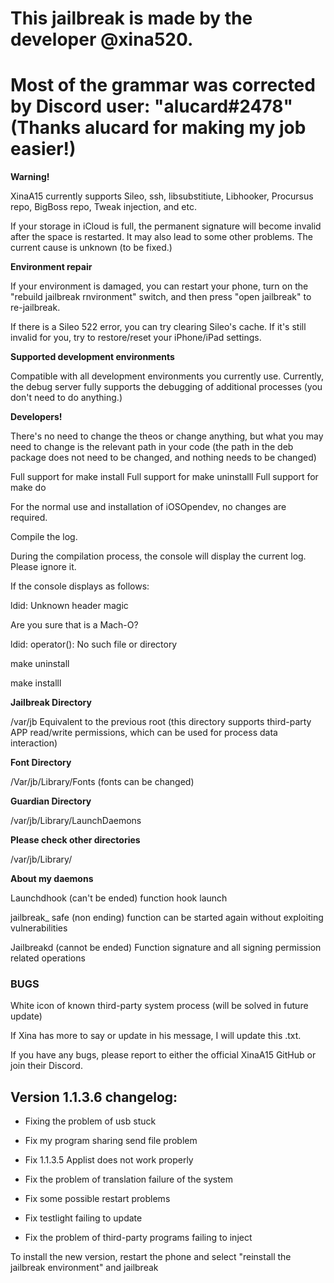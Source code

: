 # **This jailbreak is made by the developer @xina520.** 
# Most of the grammar was corrected by Discord user: "alucard#2478" (Thanks alucard for making my job easier!)

**Warning!**

XinaA15 currently supports Sileo, ssh, libsubstitiute, Libhooker, Procursus repo, BigBoss repo, Tweak injection, and etc.

If your storage in iCloud is full, the permanent signature will become invalid after the space is restarted. It may also lead to some other problems. The current cause is unknown (to be fixed.)

**Environment repair**

If your environment is damaged, you can restart your phone, turn on the "rebuild jailbreak rnvironment" switch, and then press "open jailbreak" to re-jailbreak.

If there is a Sileo 522 error, you can try clearing Sileo's cache. If it's still invalid for you, try to restore/reset your iPhone/iPad settings.

**Supported development environments**

Compatible with all development environments you currently use.
Currently, the debug server fully supports the debugging of additional processes (you don't need to do anything.)

**Developers!**

There's no need to change the theos or change anything, but what you may need to change is the relevant path in your code (the path in the deb package does not need to be changed, and nothing needs to be changed)

Full support for make install
Full support for make uninstalll
Full support for make do

For the normal use and installation of iOSOpendev, no changes are required.

Compile the log. 

During the compilation process, the console will display the current log. Please ignore it.

If the console displays as follows:

ldid: Unknown header magic

Are you sure that is a Mach-O?

ldid: operator(): No such file or directory

make uninstall

make installl

**Jailbreak Directory**

/var/jb
Equivalent to the previous root (this directory supports third-party APP read/write permissions, which can be used for process data interaction)

**Font Directory**

/Var/jb/Library/Fonts (fonts can be changed)

**Guardian Directory**

/var/jb/Library/LaunchDaemons

**Please check other directories**

/var/jb/Library/

**About my daemons**

Launchdhook (can't be ended) function hook launch

jailbreak_ safe (non ending) function can be started again without exploiting vulnerabilities

Jailbreakd (cannot be ended) Function signature and all signing permission related operations

### **BUGS**
White icon of known third-party system process (will be solved in future update)

If Xina has more to say or update in his message, I will update this .txt.

If you have any bugs, please report to either the official XinaA15 GitHub or join their Discord.

## Version 1.1.3.6 changelog: 
 
* Fixing the problem of usb stuck

* Fix my program sharing send file problem

* Fix 1.1.3.5 Applist does not work properly

* Fix the problem of translation failure of the system

* Fix some possible restart problems

* Fix testlight failing to update

* Fix the problem of third-party programs failing to inject

To install the new version, restart the phone and select "reinstall the jailbreak environment" and jailbreak
